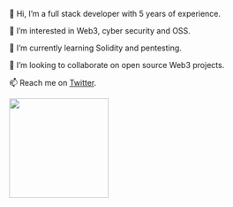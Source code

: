 👋 Hi, I’m a full stack developer with 5 years of experience.

👀 I’m interested in Web3, cyber security and OSS.

🌱 I’m currently learning Solidity and pentesting.

💞️ I’m looking to collaborate on open source Web3 projects.

📫 Reach me on [Twitter](https://twitter.com/huxwell_).

<p>
    <img
        height="180em"
        src="https://github-readme-stats.vercel.app/api?username=Cali93&show_icons=true&hide_border=true&theme=tokyonight"
    />
</p>

<!---
Cali93/Cali93 is a ✨ special ✨ repository because its `README.md` (this file) appears on your GitHub profile.
You can click the Preview link to take a look at your changes.
--->
